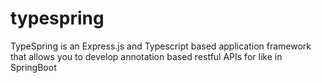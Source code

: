 # typespring
TypeSpring is an Express.js and Typescript based application framework that allows you to develop annotation based restful APIs for like in SpringBoot 

